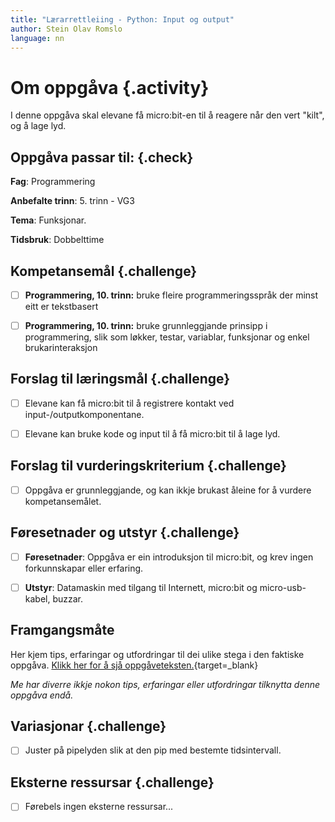 ```yaml
---
title: "Lærarrettleiing - Python: Input og output"
author: Stein Olav Romslo
language: nn
---
```



# Om oppgåva {.activity}

I denne oppgåva skal elevane få micro:bit-en til å reagere når den vert
"kilt", og å lage lyd.

## Oppgåva passar til: {.check}

__Fag__: Programmering

__Anbefalte trinn__: 5. trinn - VG3

__Tema__: Funksjonar.

__Tidsbruk__: Dobbelttime

## Kompetansemål {.challenge}

- [ ] __Programmering, 10. trinn:__ bruke fleire programmeringsspråk der minst
  eitt er tekstbasert

- [ ] __Programmering, 10. trinn:__ bruke grunnleggjande prinsipp i
  programmering, slik som løkker, testar, variablar, funksjonar og enkel
  brukarinteraksjon

## Forslag til læringsmål {.challenge}

- [ ] Elevane kan få micro:bit til å registrere kontakt ved
  input-/outputkomponentane.

- [ ] Elevane kan bruke kode og input til å få micro:bit til å lage lyd.

## Forslag til vurderingskriterium {.challenge}

- [ ] Oppgåva er grunnleggjande, og kan ikkje brukast åleine for å vurdere
  kompetansemålet.

## Føresetnader og utstyr {.challenge}

- [ ] __Føresetnader__: Oppgåva er ein introduksjon til micro:bit, og krev
  ingen forkunnskapar eller erfaring.

- [ ] __Utstyr__: Datamaskin med tilgang til Internett, micro:bit og
  micro-usb-kabel, buzzar.

## Framgangsmåte

Her kjem tips, erfaringar og utfordringar til dei ulike stega i den faktiske
oppgåva. [Klikk her for å sjå
oppgåveteksten.](../python_input_output/python_input_output_nn.html){target=_blank}

_Me har diverre ikkje nokon tips, erfaringar eller utfordringar tilknytta denne
oppgåva endå._

## Variasjonar {.challenge}

- [ ] Juster på pipelyden slik at den pip med bestemte tidsintervall.

## Eksterne ressursar {.challenge}

- [ ] Førebels ingen eksterne ressursar...
